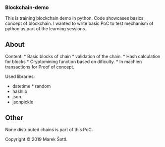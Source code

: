 ### Blockchain-demo

This is training blockchain demo in python. Code showcases basics concept of blockchain. I wanted to write basic PoC to test mechanism of python as part of the learning sessions. 

## About

Content: 
* Basic blocks of chain 
* validation of the chain. 
* Hash calculation for blocks
* Cryptomining function based on dificulty. 
* In machien transactions for Proof of concept. 

Used libraries: 
* datetime
* random 
* hashlib
* json
* jsonpickle

## Other
None distributed chains is part of this PoC. 

Copyright © 2019 Marek Šottl.
